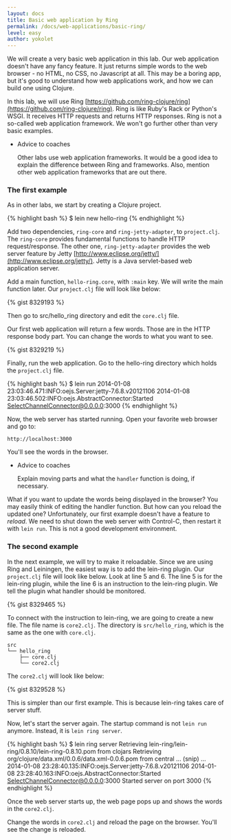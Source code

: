 ```yaml
---
layout: docs
title: Basic web application by Ring
permalink: /docs/web-applications/basic-ring/
level: easy
author: yokolet
---
```


We will create a very basic web application in this lab.
Our web application doesn't have any fancy feature.
It just returns simple words to the web browser - no HTML, no CSS, no Javascript at all.
This may be a boring app, but it's good to understand how web applications work, and
how we can build one using Clojure.


In this lab, we will use Ring [https://github.com/ring-clojure/ring](https://github.com/ring-clojure/ring).
Ring is like Ruby's Rack or Python's WSGI. It receives HTTP requests and returns HTTP responses.
Ring is not a so-called web application framework.
We won't go further other than very basic examples.

- Advice to coaches

    Other labs use web application frameworks.
    It would be a good idea to explain the difference between Ring and frameworks.
    Also, mention other web application frameworks that are out there.


### The first example

As in other labs, we start by creating a Clojure project.

{% highlight bash %}
$ lein new hello-ring
{% endhighlight %}

Add two dependencies, `ring-core` and `ring-jetty-adapter`, to `project.clj`.
The `ring-core` provides fundamental functions to handle HTTP request/response.
The other one, `ring-jetty-adapter` provides the web server feature by Jetty
[http://www.eclipse.org/jetty/](http://www.eclipse.org/jetty/).
Jetty is a Java servlet-based web application server.

Add a main function, `hello-ring.core`, with `:main` key.
We will write the main function later.
Our `project.clj` file will look like below:

{% gist 8329193 %}

Then go to src/hello_ring directory and edit the `core.clj` file.

Our first web application will return a few words. Those are in the HTTP response body part.
You can change the words to what you want to see.

{% gist 8329219 %}

Finally, run the web application.
Go to the hello-ring directory which holds the `project.clj` file.

{% highlight bash %}
$ lein run
2014-01-08 23:03:46.471:INFO:oejs.Server:jetty-7.6.8.v20121106
2014-01-08 23:03:46.502:INFO:oejs.AbstractConnector:Started SelectChannelConnector@0.0.0.0:3000
{% endhighlight %}

Now, the web server has started running. Open your favorite web browser and go to:

`http://localhost:3000`

You'll see the words in the browser.


- Advice to coaches

    Explain moving parts and what the `handler` function is doing, if necessary.


What if you want to update the words being displayed in the browser?
You may easily think of editing the handler function.
But how can you reload the updated one?
Unfortunately, our first example doesn't have a feature to *reload*.
We need to shut down the web server with Control-C, then restart it with `lein run`.
This is not a good development environment.


### The second example

In the next example, we will try to make it reloadable.
Since we are using Ring and Leiningen, the easiest way is to add the lein-ring plugin.
Our `project.clj` file will look like below. 
Look at line 5 and 6.
The line 5 is for the lein-ring plugin, while the line 6 is an instruction to
the lein-ring plugin. We tell the plugin what handler should be monitored.

{% gist 8329465 %}


To connect with the instruction to lein-ring, we are going to create a new file.
The file name is `core2.clj`.
The directory is `src/hello_ring`, which is the same as the one with `core.clj`.

    src
    └── hello_ring
        ├── core.clj
        └── core2.clj


The `core2.clj` will look like below:

{% gist 8329528 %}

This is simpler than our first example.
This is because lein-ring takes care of server stuff.


Now, let's start the server again. The startup command is not `lein run` anymore.
Instead, it is `lein ring server`.

{% highlight bash %}
$ lein ring server
Retrieving lein-ring/lein-ring/0.8.10/lein-ring-0.8.10.pom from clojars
Retrieving org/clojure/data.xml/0.0.6/data.xml-0.0.6.pom from central
...
(snip)
...
2014-01-08 23:28:40.135:INFO:oejs.Server:jetty-7.6.8.v20121106
2014-01-08 23:28:40.163:INFO:oejs.AbstractConnector:Started SelectChannelConnector@0.0.0.0:3000
Started server on port 3000
{% endhighlight %}

Once the web server starts up, the web page pops up and shows the words in the `core2.clj`.

Change the words in `core2.clj` and reload the page on the browser.
You'll see the change is reloaded.
